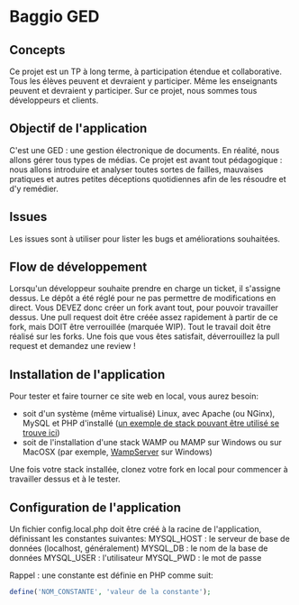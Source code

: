 
# Baggio GED

## Concepts

Ce projet est un TP à long terme, à participation étendue et collaborative.
Tous les élèves peuvent et devraient y participer.
Même les enseignants peuvent et devraient y participer.
Sur ce projet, nous sommes tous développeurs et clients.

## Objectif de l'application

C'est une GED : une gestion électronique de documents.
En réalité, nous allons gérer tous types de médias.
Ce projet est avant tout pédagogique :
nous allons introduire et analyser toutes sortes de failles,
mauvaises pratiques et autres petites déceptions quotidiennes
afin de les résoudre et d'y remédier.

## Issues

Les issues sont à utiliser pour lister les bugs et améliorations souhaitées.

## Flow de développement

Lorsqu'un développeur souhaite prendre en charge un ticket, il s'assigne dessus.
Le dépôt a été réglé pour ne pas permettre de modifications en direct. Vous DEVEZ donc créer un fork avant tout, pour pouvoir travailler dessus.
Une pull request doit être créée assez rapidement à partir de ce fork,
mais DOIT être verrouillée (marquée WIP).
Tout le travail doit être réalisé sur les forks.
Une fois que vous êtes satisfait, déverrouillez la pull request et demandez une review !

## Installation de l'application

Pour tester et faire tourner ce site web en local, vous aurez besoin:
* soit d'un système (même virtualisé) Linux, avec Apache (ou NGinx), MySQL et PHP d'installé ([un exemple de stack pouvant être utilisé se trouve ici](https://wiki.debian.org/fr/Lamp))
* soit de l'installation d'une stack WAMP ou MAMP sur Windows ou sur MacOSX (par exemple, [WampServer](https://www.wampserver.com/) sur Windows)

Une fois votre stack installée, clonez votre fork en local pour commencer à travailler dessus et à le tester.

## Configuration de l'application

Un fichier config.local.php doit être créé à la racine de l'application,
définissant les constantes suivantes:
MYSQL_HOST : le serveur de base de données (localhost, généralement)
MYSQL_DB : le nom de la base de données
MYSQL_USER : l'utilisateur
MYSQL_PWD : le mot de passe

Rappel : une constante est définie en PHP comme suit:
```php
define('NOM_CONSTANTE', 'valeur de la constante');
```
